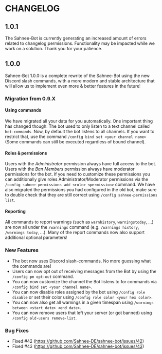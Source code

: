 ﻿# CHANGELOG

## 1.0.1

The Sahnee-Bot is currently generating an increased amount of errors related to changelog permissions.
Functionality may be impacted while we work on a solution. Thank you for your patience.

## 1.0.0

Sahnee-Bot 1.0.0 is a complete rewrite of the Sahnee-Bot using the new Discord slash commands, with a more modern and stable architecture that will allow us to implement even more & better features in the future!

### Migration from 0.9.X

#### Using commands

We have migrated all your data for you automatically. One important thing has changed though: The bot used to only listen to a text channel called `bot-commands`. Now, by default the bot listens to all channels. If you want to restrict that, use the command `/config bind set <your channel name>` (Some commands can still be executed regardless of bound channel).

#### Roles & permissions

Users with the *Administrator* permission always have full access to the bot. Users with the *Ban Members* permission always have moderator permissions for the bot. If you need to customize these permissions you can additionally give roles Administrator/Moderator permissions via the `/config sahnee-permissions add <role> <permission>` command. 
We have also migrated the permissions you had configured in the old bot, make sure to double check that they are still correct using `/config sahnee-permissions list`.

#### Reporting

All commands to report warnings (such as `warnhistory`, `warningstoday`, ...) are now all under the `/warnings` command (e.g. `/warnings history`, `/warnings today`, ...). Many of the report commands now also support additional optional parameters!

### New Features

- The bot now uses Discord slash-commands. No more guessing what the commands are!
- Users can now opt out of receiving messages from the Bot by using the `/config pm opt-out` command.
- You can now customize the channel the Bot listens to for commands via `/config bind set <your channel name>`.
- You can now disable roles assigned by the bot using `/config role disable` or set their color using `/config role color <your hex color>`.
- You can now also get all warnings in a given timespan using `/warnings between <start date> <end date>`.
- You can now remove users that left your server (or got banned) using `/config old-users remove-list`.

### Bug Fixes

- Fixed #42 (https://github.com/Sahnee-DE/sahnee-bot/issues/42)
- Fixed #43 (https://github.com/Sahnee-DE/sahnee-bot/issues/43)
